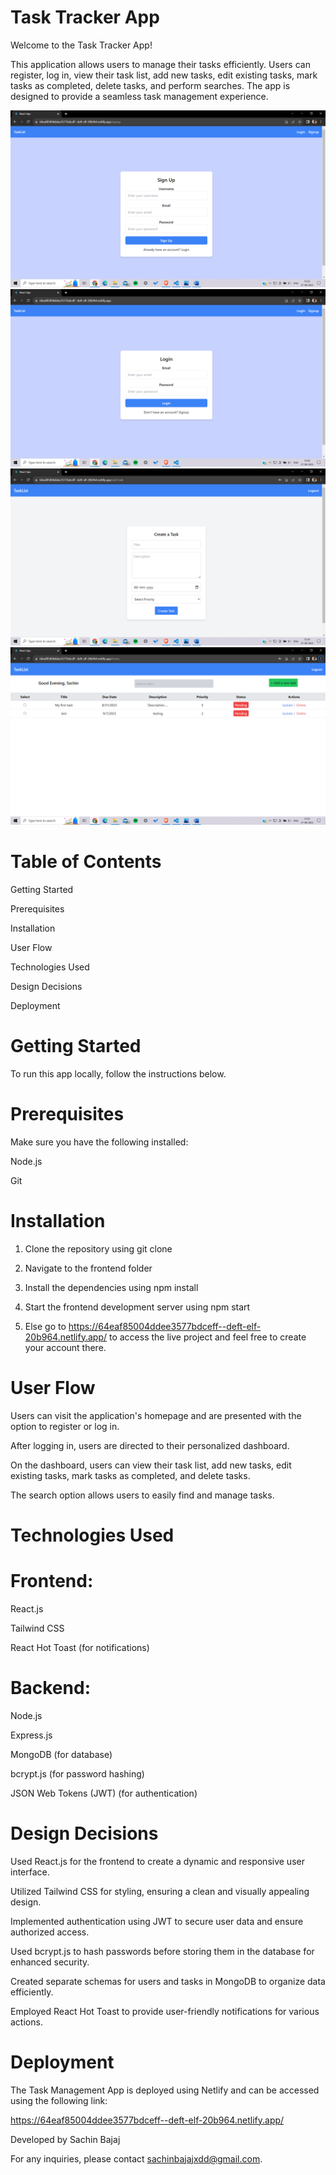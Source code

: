 ﻿# Task Tracker App
Welcome to the Task Tracker App!

This application allows users to manage their tasks efficiently. Users can register, log in, view their task list, add new tasks, edit existing tasks, mark tasks as completed, delete tasks, and perform searches. The app is designed to provide a seamless task management experience.

![Signup Page](/signup.png)
![Login Page](/login.png)
![Add a task](/form.png)
![Personalized Home Page](/home.png)

# Table of Contents

Getting Started

Prerequisites

Installation

User Flow

Technologies Used

Design Decisions


Deployment

# Getting Started

To run this app locally, follow the instructions below.

# Prerequisites
Make sure you have the following installed:

Node.js

Git

# Installation

1. Clone the repository using git clone

2. Navigate to the frontend folder

3. Install the dependencies using npm install
   
4. Start the frontend development server using npm start
   
5. Else go to https://64eaf85004ddee3577bdceff--deft-elf-20b964.netlify.app/ to access the live project and feel free to create your account there.




# User Flow

Users can visit the application's homepage and are presented with the option to register or log in.

After logging in, users are directed to their personalized dashboard.

On the dashboard, users can view their task list, add new tasks, edit existing tasks, mark tasks as completed, and delete tasks.

The search option allows users to easily find and manage tasks.

# Technologies Used

# Frontend:

React.js

Tailwind CSS

React Hot Toast (for notifications)

# Backend:

Node.js

Express.js

MongoDB (for database)

bcrypt.js (for password hashing)

JSON Web Tokens (JWT) (for authentication)

# Design Decisions

Used React.js for the frontend to create a dynamic and responsive user interface.

Utilized Tailwind CSS for styling, ensuring a clean and visually appealing design.

Implemented authentication using JWT to secure user data and ensure authorized access.

Used bcrypt.js to hash passwords before storing them in the database for enhanced security.

Created separate schemas for users and tasks in MongoDB to organize data efficiently.

Employed React Hot Toast to provide user-friendly notifications for various actions.

# Deployment

The Task Management App is deployed using Netlify and can be accessed using the following link:   

https://64eaf85004ddee3577bdceff--deft-elf-20b964.netlify.app/


Developed by Sachin Bajaj

For any inquiries, please contact sachinbajajxdd@gmail.com.











